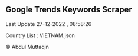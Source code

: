 

## Google Trends Keywords Scraper 
 
Last Update 27-12-2022 , 08:58:26

Country List :
VIETNAM.json



© Abdul Muttaqin 
